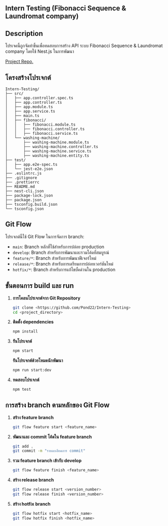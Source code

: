 ## Intern Testing (Fibonacci Sequence & Laundromat company)

## Description
โปรเจคนี้ถูกจัดทำขึ้นเพื่อทดสอบการสร้าง API ระบบ Fibonacci Sequence & Laundromat company โดยใช้ Nest.js ในการพัฒนา

[Project Repo.](https://github.com/Pond22/Intern-Testing)

## โครงสร้างโปรเจกต์

```plaintext
Intern-Testing/
├── src/
│   ├── app.controller.spec.ts
│   ├── app.controller.ts
│   ├── app.module.ts
│   ├── app.service.ts
│   ├── main.ts
│   ├── fibonacci/
│   │   ├── fibonacci.module.ts
│   │   ├── fibonacci.controller.ts
│   │   ├── fibonacci.service.ts
│   └── washing-machine/
│       ├── washing-machine.module.ts
│       ├── washing-machine.controller.ts
│       ├── washing-machine.service.ts
│       ├── washing-machine.entity.ts
├── test/
│   ├── app.e2e-spec.ts
│   └── jest-e2e.json
├── .eslintrc.js
├── .gitignore
├── .prettierrc
├── README.md
├── nest-cli.json
├── package-lock.json
├── package.json
├── tsconfig.build.json
└── tsconfig.json
```

## Git Flow

โปรเจกต์นี้ใช้ Git Flow ในการจัดการ branch:
- `main`: Branch หลักที่ใช้สำหรับการปล่อย production
- `develop`: Branch สำหรับการพัฒนาและรวมโค้ดที่สมบูรณ์
- `feature/*`: Branch สำหรับการพัฒนาฟีเจอร์ใหม่
- `release/*`: Branch สำหรับการเตรียมการปล่อยเวอร์ชันใหม่
- `hotfix/*`: Branch สำหรับการแก้ไขบั้คด่วนใน production


## ขั้นตอนการ build และ run

1. **การโคลนโปรเจกต์จาก Git Repository**
    ```bash
    git clone <https://github.com/Pond22/Intern-Testing>
    cd <project_directory>
    ```

2. **ติดตั้ง dependencies** 
    ```bash
    npm install
    ```

3. **รันโปรเจกต์** 
    ```bash
    npm start
    ```
      **รันโปรเจกต์ด้วยโหมดนักพัฒนา**
    ```bash
    npm run start:dev
    ```
4. **ทดสอบโปรเจกต์**
    ```bash
    npm test
    ```
    
## การสร้าง branch ตามหลักของ Git Flow

1. **สร้าง feature branch**
    ```bash
    git flow feature start <feature_name>
    ```
2. **พัฒนาและ commit โค้ดใน feature branch**
    ```bash
    git add .
    git commit -m "รายละเอียดการ commit"
    ```
3. **รวม feature branch เข้ากับ develop**
    ```bash
    git flow feature finish <feature_name>
    ```
4. **สร้าง release branch**
    ```bash
    git flow release start <version_number>
    git flow release finish <version_number>
    ```
5. **สร้าง hotfix branch**
    ```bash
    git flow hotfix start <hotfix_name>
    git flow hotfix finish <hotfix_name>
    ```
